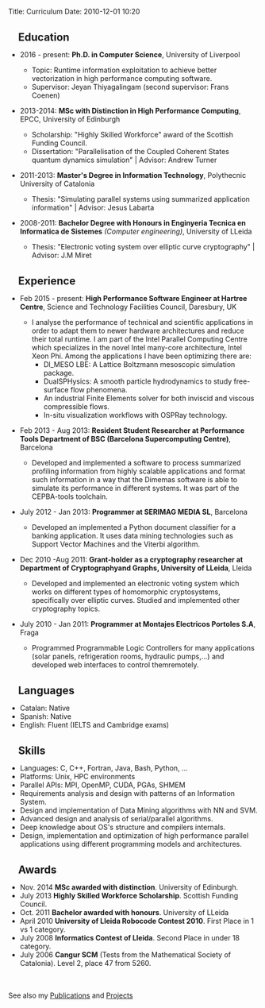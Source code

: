 Title: Curriculum
Date: 2010-12-01 10:20

<br>
<h2 class="fa fa-university fa-2x" style="display:inline"></h2><h2 style="display:inline;padding-left:20px;">Education</h2>

* 2016 - present: **Ph.D. in Computer Science**, University of Liverpool
    * Topic: Runtime information exploitation to achieve better vectorization in high performance computing software.
    * Supervisor: Jeyan Thiyagalingam (second supervisor: Frans Coenen)

* 2013-2014: **MSc with Distinction in High Performance Computing**, EPCC, University of Edinburgh
    * Scholarship:  "Highly Skilled Workforce" award of the Scottish Funding Council.
    * Dissertation: "Parallelisation of the Coupled Coherent States quantum dynamics simulation" | Advisor: Andrew Turner

* 2011-2013: **Master's Degree in Information Technology**, Polythecnic University of Catalonia
    * Thesis: "Simulating parallel systems using summarized application information" | Advisor: Jesus Labarta

* 2008-2011: **Bachelor Degree with Honours in Enginyeria Tecnica en Informatica de Sistemes** *(Computer engineering)*, University of LLeida
	* Thesis: "Electronic voting system over elliptic curve cryptography" | Advisor: J.M Miret


<br>
<h2 class="fa fa-wrench fa-2x" style="display:inline"></h2><h2 style="display:inline;padding-left:20px;">Experience</h2>

* Feb 2015 - present: **High Performance Software Engineer at Hartree Centre**, Science and Technology Facilities Council, Daresbury, UK
    * I analyse the performance of technical and scientific applications in order to adapt them to newer hardware architectures and reduce their total runtime. I am part of the Intel Parallel Computing Centre which specializes in the novel Intel many-core architecture, Intel Xeon Phi. Among the applications I have been optimizing there are:
        * Dl_MESO LBE: A Lattice Boltzmann mesoscopic simulation package. </li>
        * DualSPHysics: A smooth particle hydrodynamics to study free-surface flow phenomena.</li>
        * An industrial Finite Elements solver for both inviscid and viscous compressible flows.</li>
        * In-situ visualization workflows with OSPRay technology.</li>

* Feb 2013 - Aug 2013: **Resident Student Researcher at Performance Tools Department of BSC (Barcelona Supercomputing Centre)**, Barcelona
    * Developed and implemented a software to process summarized profiling information from highly scalable applications and format such information in a way that the Dimemas software is able to simulate its performance in different systems. It was part of the CEPBA-tools toolchain.


* July 2012 - Jan 2013: **Programmer at SERIMAG MEDIA SL**, Barcelona
    * Developed an implemented a Python document classifier for a banking application. It uses data mining technologies such as Support Vector Machines and the Viterbi algorithm.

* Dec 2010 -Aug 2011: **Grant-holder as a cryptography researcher at Department of Cryptographyand Graphs, University of LLeida**, Lleida
    * Developed and implemented an electronic voting system which works on different types
of homomorphic cryptosystems, specifically over elliptic curves. Studied and implemented other cryptography topics.

* July 2010 - Jan 2011: **Programmer at Montajes Electricos Portoles S.A**, Fraga
    * Programmed Programmable Logic Controllers for many applications (solar panels, refrigeration rooms, hydraulic pumps,...) and developed web interfaces to control themremotely.

<br>
<h2 class="fa fa-globe fa-2x" style="display:inline"></h2><h2 style="display:inline;padding-left:20px;">Languages</h2>

* Catalan: Native
* Spanish: Native
* English: Fluent (IELTS and Cambridge exams)


<br>
<h2 class="fa fa-laptop fa-2x" style="display:inline"></h2><h2 style="display:inline;padding-left:20px;">Skills</h2>

* Languages: C, C++, Fortran, Java, Bash, Python, ...
* Platforms: Unix, HPC environments
* Parallel APIs: MPI, OpenMP, CUDA, PGAs, SHMEM
* Requirements analysis and design with patterns of an Information System.
* Design and implementation of Data Mining algorithms with NN and SVM.
* Advanced design and analysis of serial/parallel algorithms.
* Deep knowledge about OS's structure and compilers internals.
* Design, implementation and optimization of high performance parallel applications using different programming models and architectures.


<br>
<h2 class="fa fa-trophy fa-2x" style="display:inline"></h2><h2 style="display:inline;padding-left:20px;">Awards</h2>

* Nov. 2014 **MSc awarded with distinction**. University of Edinburgh.
* July 2013 **Highly Skilled Workforce Scholarship**. Scottish Funding Council.
* Oct. 2011 **Bachelor awarded with honours**. University of LLeida
* April 2010 **University of Lleida Robocode Contest 2010**. First Place in 1 vs 1 category.
* July 2008 **Informatics Contest of Lleida**. Second Place in under 18 category.
* July 2006 **Cangur SCM** (Tests from the Mathematical Society of Catalonia). Level 2, place 47 from 5260.



<br><br>
See also my [Publications]({filename}/pages/Publications.md) and [Projects]({filename}/pages/Projects.md)
